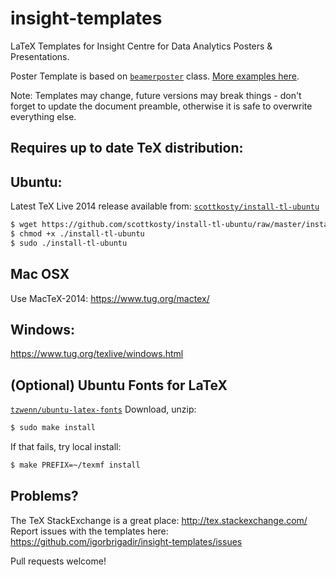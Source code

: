 insight-templates
=================

LaTeX Templates for Insight Centre for Data Analytics Posters & Presentations.

Poster Template is based on [```beamerposter```](http://www-i6.informatik.rwth-aachen.de/~dreuw/latexbeamerposter.php) class. [More examples here](http://www-i6.informatik.rwth-aachen.de/~dreuw/latexbeamerposter.php#example).

Note: Templates may change, future versions may break things - don't forget to update the document preamble, otherwise it is safe to overwrite everything else.

Requires up to date TeX distribution:
------
Ubuntu:
------
Latest TeX Live 2014 release available from: [```scottkosty/install-tl-ubuntu```](https://github.com/scottkosty/install-tl-ubuntu)
```bash
$ wget https://github.com/scottkosty/install-tl-ubuntu/raw/master/install-tl-ubuntu
$ chmod +x ./install-tl-ubuntu
$ sudo ./install-tl-ubuntu
```

Mac OSX
------
Use MacTeX-2014:
https://www.tug.org/mactex/

Windows:
------
https://www.tug.org/texlive/windows.html



(Optional) Ubuntu Fonts for LaTeX
------
[```tzwenn/ubuntu-latex-fonts```](https://github.com/tzwenn/ubuntu-latex-fonts)
Download, unzip:
```bash
$ sudo make install
```

If that fails, try local install:
```bash
$ make PREFIX=~/texmf install
```

Problems?
------
The TeX StackExchange is a great place: http://tex.stackexchange.com/
Report issues with the templates here: https://github.com/igorbrigadir/insight-templates/issues

Pull requests welcome!
